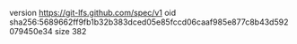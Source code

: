 version https://git-lfs.github.com/spec/v1
oid sha256:5689662ff9fb1b32b383dced05e85fccd06caaf985e877c8b43d592079450e34
size 382
